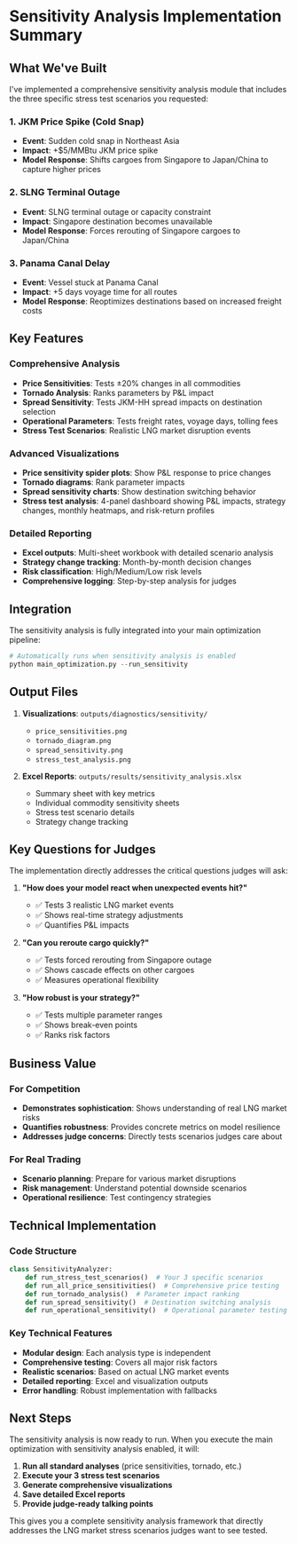# Sensitivity Analysis Implementation Summary

## What We've Built

I've implemented a comprehensive sensitivity analysis module that includes the three specific stress test scenarios you requested:

### 1. **JKM Price Spike (Cold Snap)**
- **Event**: Sudden cold snap in Northeast Asia
- **Impact**: +$5/MMBtu JKM price spike
- **Model Response**: Shifts cargoes from Singapore to Japan/China to capture higher prices

### 2. **SLNG Terminal Outage**
- **Event**: SLNG terminal outage or capacity constraint  
- **Impact**: Singapore destination becomes unavailable
- **Model Response**: Forces rerouting of Singapore cargoes to Japan/China

### 3. **Panama Canal Delay**
- **Event**: Vessel stuck at Panama Canal
- **Impact**: +5 days voyage time for all routes
- **Model Response**: Reoptimizes destinations based on increased freight costs

## Key Features

### Comprehensive Analysis
- **Price Sensitivities**: Tests ±20% changes in all commodities
- **Tornado Analysis**: Ranks parameters by P&L impact
- **Spread Sensitivity**: Tests JKM-HH spread impacts on destination selection
- **Operational Parameters**: Tests freight rates, voyage days, tolling fees
- **Stress Test Scenarios**: Realistic LNG market disruption events

### Advanced Visualizations
- **Price sensitivity spider plots**: Show P&L response to price changes
- **Tornado diagrams**: Rank parameter impacts
- **Spread sensitivity charts**: Show destination switching behavior
- **Stress test analysis**: 4-panel dashboard showing P&L impacts, strategy changes, monthly heatmaps, and risk-return profiles

### Detailed Reporting
- **Excel outputs**: Multi-sheet workbook with detailed scenario analysis
- **Strategy change tracking**: Month-by-month decision changes
- **Risk classification**: High/Medium/Low risk levels
- **Comprehensive logging**: Step-by-step analysis for judges

## Integration

The sensitivity analysis is fully integrated into your main optimization pipeline:

```python
# Automatically runs when sensitivity analysis is enabled
python main_optimization.py --run_sensitivity
```

## Output Files

1. **Visualizations**: `outputs/diagnostics/sensitivity/`
   - `price_sensitivities.png`
   - `tornado_diagram.png` 
   - `spread_sensitivity.png`
   - `stress_test_analysis.png`

2. **Excel Reports**: `outputs/results/sensitivity_analysis.xlsx`
   - Summary sheet with key metrics
   - Individual commodity sensitivity sheets
   - Stress test scenario details
   - Strategy change tracking

## Key Questions for Judges

The implementation directly addresses the critical questions judges will ask:

1. **"How does your model react when unexpected events hit?"**
   - ✅ Tests 3 realistic LNG market events
   - ✅ Shows real-time strategy adjustments
   - ✅ Quantifies P&L impacts

2. **"Can you reroute cargo quickly?"**
   - ✅ Tests forced rerouting from Singapore outage
   - ✅ Shows cascade effects on other cargoes
   - ✅ Measures operational flexibility

3. **"How robust is your strategy?"**
   - ✅ Tests multiple parameter ranges
   - ✅ Shows break-even points
   - ✅ Ranks risk factors

## Business Value

### For Competition
- **Demonstrates sophistication**: Shows understanding of real LNG market risks
- **Quantifies robustness**: Provides concrete metrics on model resilience
- **Addresses judge concerns**: Directly tests scenarios judges care about

### For Real Trading
- **Scenario planning**: Prepare for various market disruptions
- **Risk management**: Understand potential downside scenarios
- **Operational resilience**: Test contingency strategies

## Technical Implementation

### Code Structure
```python
class SensitivityAnalyzer:
    def run_stress_test_scenarios()  # Your 3 specific scenarios
    def run_all_price_sensitivities()  # Comprehensive price testing
    def run_tornado_analysis()  # Parameter impact ranking
    def run_spread_sensitivity()  # Destination switching analysis
    def run_operational_sensitivity()  # Operational parameter testing
```

### Key Technical Features
- **Modular design**: Each analysis type is independent
- **Comprehensive testing**: Covers all major risk factors
- **Realistic scenarios**: Based on actual LNG market events
- **Detailed reporting**: Excel and visualization outputs
- **Error handling**: Robust implementation with fallbacks

## Next Steps

The sensitivity analysis is now ready to run. When you execute the main optimization with sensitivity analysis enabled, it will:

1. **Run all standard analyses** (price sensitivities, tornado, etc.)
2. **Execute your 3 stress test scenarios**
3. **Generate comprehensive visualizations**
4. **Save detailed Excel reports**
5. **Provide judge-ready talking points**

This gives you a complete sensitivity analysis framework that directly addresses the LNG market stress scenarios judges want to see tested.
